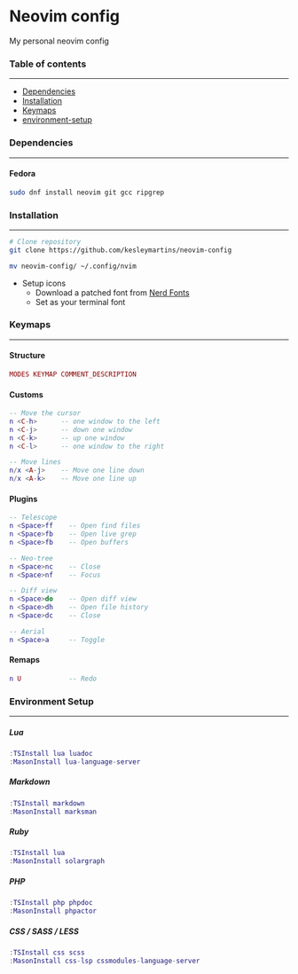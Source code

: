 # Neovim config 
My personal neovim config

### Table of contents
---
- [Dependencies](#dependencies)
- [Installation](#installation)
- [Keymaps](#keymaps)
- [environment-setup](#environment-setup)



### Dependencies 
---

#### Fedora
```bash
sudo dnf install neovim git gcc ripgrep

```



### Installation 
---
```bash
# Clone repository
git clone https://github.com/kesleymartins/neovim-config

mv neovim-config/ ~/.config/nvim 
```

- Setup icons
  - Download a patched font from [Nerd Fonts](https://github.com/ryanoasis/nerd-fonts/releases)
  - Set as your terminal font



### Keymaps
---

#### Structure
```lua
MODES KEYMAP COMMENT_DESCRIPTION
```

#### Customs
```lua
-- Move the cursor 
n <C-h>      -- one window to the left
n <C-j>      -- down one window 
n <C-k>      -- up one window
n <C-l>      -- one window to the right

-- Move lines
n/x <A-j>    -- Move one line down
n/x <A-k>    -- Move one line up
```

#### Plugins
```lua
-- Telescope
n <Space>ff    -- Open find files
n <Space>fb    -- Open live grep
n <Space>fb    -- Open buffers

-- Neo-tree 
n <Space>nc    -- Close
n <Space>nf    -- Focus

-- Diff view
n <Space>do    -- Open diff view
n <Space>dh    -- Open file history
n <Space>dc    -- Close

-- Aerial
n <Space>a     -- Toggle
```

#### Remaps
```lua
n U            -- Redo
```


### Environment Setup
---

##### Lua
```lua
:TSInstall lua luadoc
:MasonInstall lua-language-server
```

##### Markdown
```lua
:TSInstall markdown 
:MasonInstall marksman
```

##### Ruby
```lua
:TSInstall lua
:MasonInstall solargraph
```

##### PHP
```lua
:TSInstall php phpdoc
:MasonInstall phpactor
```

##### CSS / SASS / LESS
```lua
:TSInstall css scss
:MasonInstall css-lsp cssmodules-language-server 
```
